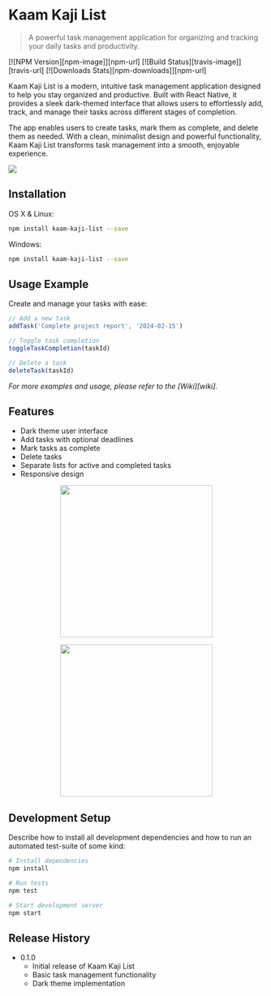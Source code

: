 # Kaam Kaji List
> A powerful task management application for organizing and tracking your daily tasks and productivity.

[![NPM Version][npm-image]][npm-url]
[![Build Status][travis-image]][travis-url]
[![Downloads Stats][npm-downloads]][npm-url]

Kaam Kaji List is a modern, intuitive task management application designed to help you stay organized and productive. Built with React Native, it provides a sleek dark-themed interface that allows users to effortlessly add, track, and manage their tasks across different stages of completion.

The app enables users to create tasks, mark them as complete, and delete them as needed. With a clean, minimalist design and powerful functionality, Kaam Kaji List transforms task management into a smooth, enjoyable experience.

![](header.png)

## Installation
OS X & Linux:
```sh
npm install kaam-kaji-list --save
```
Windows:
```sh
npm install kaam-kaji-list --save
```

## Usage Example
Create and manage your tasks with ease:

```javascript
// Add a new task
addTask('Complete project report', '2024-02-15')

// Toggle task completion
toggleTaskCompletion(taskId)

// Delete a task
deleteTask(taskId)
```

*For more examples and usage, please refer to the [Wiki][wiki].*

## Features
- Dark theme user interface
- Add tasks with optional deadlines
- Mark tasks as complete
- Delete tasks
- Separate lists for active and completed tasks
- Responsive design
  
<p align="center">
  <img src = "https://github.com/user-attachments/assets/35a8ce97-56e1-45f1-95e0-d48429bd9f7c" width=300>
</p>
<p align="center">
  <img src = "https://github.com/user-attachments/assets/45dfd217-cc54-4981-958d-00258e225f72" width=300>
</p>

## Development Setup
Describe how to install all development dependencies and how to run an automated test-suite of some kind:

```sh
# Install dependencies
npm install

# Run tests
npm test

# Start development server
npm start
```

## Release History
* 0.1.0
    * Initial release of Kaam Kaji List
    * Basic task management functionality
    * Dark theme implementation
